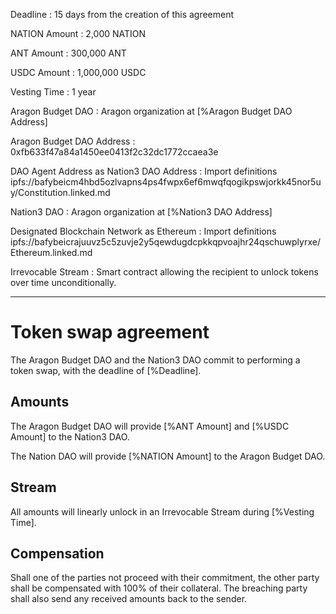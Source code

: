 Deadline
: 15 days from the creation of this agreement

NATION Amount
: 2,000 NATION

ANT Amount
: 300,000 ANT

USDC Amount
: 1,000,000 USDC

Vesting Time
: 1 year

Aragon Budget DAO
: Aragon organization at [%Aragon Budget DAO Address]

Aragon Budget DAO Address
: 0xfb633f47a84a1450ee0413f2c32dc1772ccaea3e

DAO Agent Address as Nation3 DAO Address
: Import definitions ipfs://bafybeicm4hbd5ozlvapns4ps4fwpx6ef6mwqfqogikpswjorkk45nor5uy/Constitution.linked.md

Nation3 DAO
: Aragon organization at [%Nation3 DAO Address]

Designated Blockchain Network as Ethereum
: Import definitions ipfs://bafybeicrajuuvz5c5zuvje2y5qewdugdcpkkqpvoajhr24qschuwplyrxe/Ethereum.linked.md

Irrevocable Stream
: Smart contract allowing the recipient to unlock tokens over time unconditionally. 

---

# Token swap agreement

The Aragon Budget DAO and the Nation3 DAO commit to performing a token swap, with the deadline of [%Deadline].

## Amounts

The Aragon Budget DAO will provide [%ANT Amount] and [%USDC Amount] to the Nation3 DAO.

The Nation DAO will provide [%NATION Amount] to the Aragon Budget DAO.

## Stream

All amounts will linearly unlock in an Irrevocable Stream during [%Vesting Time].

## Compensation

Shall one of the parties not proceed with their commitment, the other party shall be compensated with 100% of their collateral. The breaching party shall also send any received amounts back to the sender.
